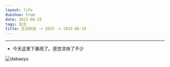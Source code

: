 ```yaml
---
layout: life
duoshuo: true
date: 2015-06-19
tags: 生活
title: 生活轨迹 -> 2015 -> 2015-06-19
---
```


*******

* 今天这里下暴雨了。感觉凉快了不少

![dabaoyu](/life/2015/6/2015-06-19.jpg)

